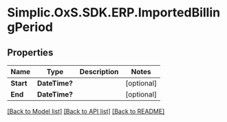 # Simplic.OxS.SDK.ERP.ImportedBillingPeriod

## Properties

Name | Type | Description | Notes
------------ | ------------- | ------------- | -------------
**Start** | **DateTime?** |  | [optional] 
**End** | **DateTime?** |  | [optional] 

[[Back to Model list]](../README.md#documentation-for-models) [[Back to API list]](../README.md#documentation-for-api-endpoints) [[Back to README]](../README.md)

